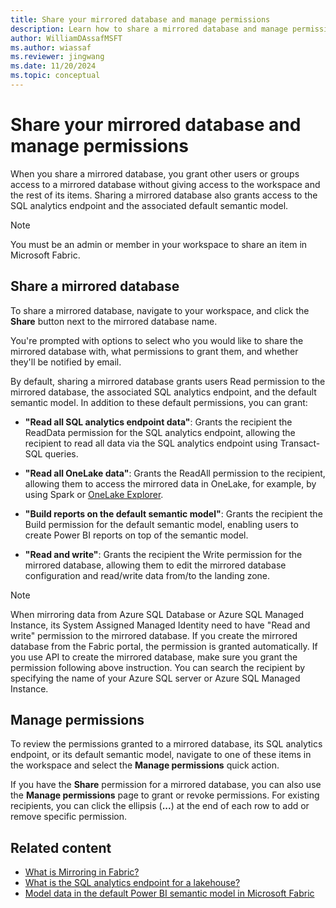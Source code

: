 ```yaml
---
title: Share your mirrored database and manage permissions
description: Learn how to share a mirrored database and manage permissions.
author: WilliamDAssafMSFT
ms.author: wiassaf
ms.reviewer: jingwang
ms.date: 11/20/2024
ms.topic: conceptual
---
```

# Share your mirrored database and manage permissions

When you share a mirrored database, you grant other users or groups access to a mirrored database without giving access to the workspace and the rest of its items. Sharing a mirrored database also grants access to the SQL analytics endpoint and the associated default semantic model.

> [!NOTE]
>
> You must be an admin or member in your workspace to share an item in Microsoft Fabric.

## Share a mirrored database

To share a mirrored database, navigate to your workspace, and click the **Share** button next to the mirrored database name. 

You're prompted with options to select who you would like to share the mirrored database with, what permissions to grant them, and whether they'll be notified by email.

By default, sharing a mirrored database grants users Read permission to the mirrored database, the associated SQL analytics endpoint, and the default semantic model. In addition to these default permissions, you can grant:

- **"Read all SQL analytics endpoint data"**: Grants the recipient the ReadData permission for the SQL analytics endpoint, allowing the recipient to read all data via the SQL analytics endpoint using Transact-SQL queries.

- **"Read all OneLake data"**: Grants the ReadAll permission to the recipient, allowing them to access the mirrored data in OneLake, for example, by using Spark or [OneLake Explorer](explore-data-directly.md).

- **"Build reports on the default semantic model"**: Grants the recipient the Build permission for the default semantic model, enabling users to create Power BI reports on top of the semantic model.

- **"Read and write"**: Grants the recipient the Write permission for the mirrored database, allowing them to edit the mirrored database configuration and read/write data from/to the landing zone.

> [!NOTE]
> When mirroring data from Azure SQL Database or Azure SQL Managed Instance, its System Assigned Managed Identity need to have "Read and write" permission to the mirrored database. If you create the mirrored database from the Fabric portal, the permission is granted automatically. If you use API to create the mirrored database, make sure you grant the permission following above instruction. You can search the recipient by specifying the name of your Azure SQL server or Azure SQL Managed Instance.

## Manage permissions

To review the permissions granted to a mirrored database, its SQL analytics endpoint, or its default semantic model, navigate to one of these items in the workspace and select the **Manage permissions** quick action.

If you have the **Share** permission for a mirrored database, you can also use the **Manage permissions** page to grant or revoke permissions. For existing recipients, you can click the ellipsis (**...**) at the end of each row to add or remove specific permission. 

## Related content

- [What is Mirroring in Fabric?](overview.md)
- [What is the SQL analytics endpoint for a lakehouse?](../../data-engineering/lakehouse-sql-analytics-endpoint.md)
- [Model data in the default Power BI semantic model in Microsoft Fabric](../../data-warehouse/model-default-power-bi-dataset.md)
